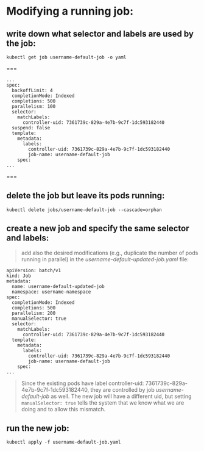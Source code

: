 # Modifying a running job:
## write down what selector and labels are used by the job:

``kubectl get job username-default-job -o yaml``

===
```
...
spec:
  backoffLimit: 4
  completionMode: Indexed
  completions: 500
  parallelism: 100
  selector:
    matchLabels:
      controller-uid: 7361739c-829a-4e7b-9c7f-1dc593182440
  suspend: false
  template:
    metadata:
      labels:
        controller-uid: 7361739c-829a-4e7b-9c7f-1dc593182440
        job-name: username-default-job
    spec:
...
```
===

## delete the job but leave its pods running:

``kubectl delete jobs/username-default-job --cascade=orphan``

## create a new job and specify the same selector and labels:
> add also the desired modifications (e.g., duplicate the number of pods running in parallel) in the *username-default-updated-job.yaml* file:

```
apiVersion: batch/v1
kind: Job
metadata:
  name: username-default-updated-job
  namespace: username-namespace
spec:
  completionMode: Indexed
  completions: 500
  parallelism: 200
  manualSelector: true
  selector:
    matchLabels:
      controller-uid: 7361739c-829a-4e7b-9c7f-1dc593182440
  template:
    metadata:
      labels:
        controller-uid: 7361739c-829a-4e7b-9c7f-1dc593182440
        job-name: username-default-job
    spec:
...
```

> Since the existing pods have label controller-uid: 7361739c-829a-4e7b-9c7f-1dc593182440, they are controlled by job *username-default-job* as well.
> The new job will have a different uid, but setting ``manualSelector: true`` tells the system that we know what we are doing and to allow this mismatch.

## run the new job:

``kubectl apply -f username-default-job.yaml``